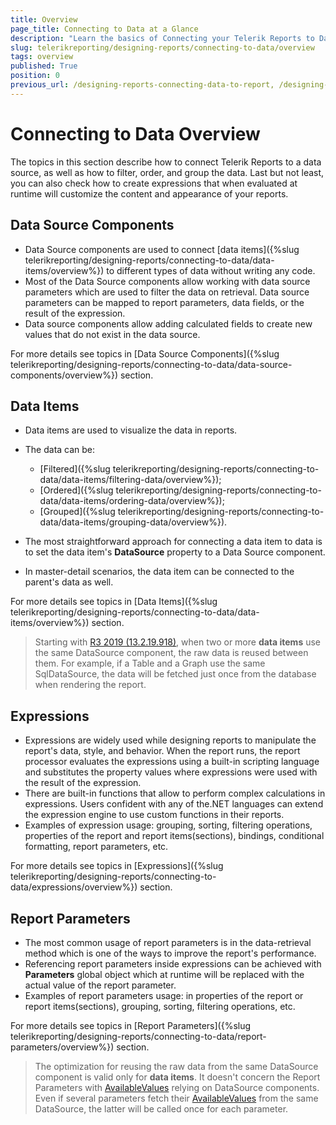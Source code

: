 ```yaml
---
title: Overview
page_title: Connecting to Data at a Glance
description: "Learn the basics of Connecting your Telerik Reports to Data, how to filter, order, and group the data."
slug: telerikreporting/designing-reports/connecting-to-data/overview
tags: overview
published: True
position: 0
previous_url: /designing-reports-connecting-data-to-report, /designing-reports/connecting-to-data/
---
```


# Connecting to Data Overview

The topics in this section describe how to connect Telerik Reports to a data source, as well as how to filter, order, and group the data. Last but not least, you can also check how to create expressions that when evaluated at runtime will customize the content and appearance of your reports.

## Data Source Components

* Data Source components are used to connect [data items]({%slug telerikreporting/designing-reports/connecting-to-data/data-items/overview%}) to different types of data without writing any code.
* Most of the Data Source components allow working with data source parameters which are used to filter the data on retrieval. Data source parameters can be mapped to report parameters, data fields, or the result of the expression.
* Data source components allow adding calculated fields to create new values that do not exist in the data source.

For more details see topics in [Data Source Components]({%slug telerikreporting/designing-reports/connecting-to-data/data-source-components/overview%}) section.

## Data Items

* Data items are used to visualize the data in reports.
* The data can be:

	+ [Filtered]({%slug telerikreporting/designing-reports/connecting-to-data/data-items/filtering-data/overview%});
	+ [Ordered]({%slug telerikreporting/designing-reports/connecting-to-data/data-items/ordering-data/overview%});
	+ [Grouped]({%slug telerikreporting/designing-reports/connecting-to-data/data-items/grouping-data/overview%}).

* The most straightforward approach for connecting a data item to data is to set the data item's __DataSource__ property to a Data Source component.
* In master-detail scenarios, the data item can be connected to the parent's data as well.

For more details see topics in [Data Items]({%slug telerikreporting/designing-reports/connecting-to-data/data-items/overview%}) section.

> Starting with [R3 2019 (13.2.19.918)](https://www.telerik.com/support/whats-new/reporting/release-history/progress-telerik-reporting-r3-2019-13-2-19-918), when two or more __data items__ use the same DataSource component, the raw data is reused between them. For example, if a Table and a Graph use the same SqlDataSource, the data will be fetched just once from the database when rendering the report.

## Expressions

* Expressions are widely used while designing reports to manipulate the report's data, style, and behavior. When the report runs, the report processor evaluates the expressions using a built-in scripting language and substitutes the property values where expressions were used with the result of the expression.
* There are built-in functions that allow to perform complex calculations in expressions. Users confident with any of the.NET languages can extend the expression engine to use custom functions in their reports.
* Examples of expression usage: grouping, sorting, filtering operations, properties of the report and report items(sections), bindings, conditional formatting, report parameters, etc.

For more details see topics in [Expressions]({%slug telerikreporting/designing-reports/connecting-to-data/expressions/overview%}) section.

## Report Parameters

* The most common usage of report parameters is in the data-retrieval method which is one of the ways to improve the report's performance.
* Referencing report parameters inside expressions can be achieved with __Parameters__ global object which at runtime will be replaced with the actual value of the report parameter.
* Examples of report parameters usage: in properties of the report or report items(sections), grouping, sorting, filtering operations, etc.

For more details see topics in [Report Parameters]({%slug telerikreporting/designing-reports/connecting-to-data/report-parameters/overview%}) section.

> The optimization for reusing the raw data from the same DataSource component is valid only for __data items__. It doesn't concern the Report Parameters with [AvailableValues](/api/Telerik.Reporting.ReportParameter#Telerik_Reporting_ReportParameter_AvailableValues) relying on DataSource components. Even if several parameters fetch their [AvailableValues](/api/Telerik.Reporting.ReportParameter#Telerik_Reporting_ReportParameter_AvailableValues) from the same DataSource, the latter will be called once for each parameter.
